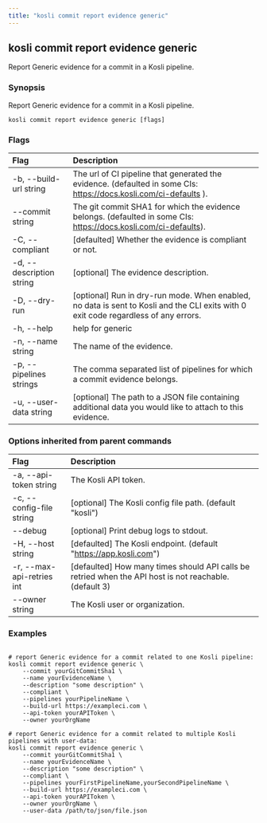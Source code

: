 ```yaml
---
title: "kosli commit report evidence generic"
---
```


## kosli commit report evidence generic

Report Generic evidence for a commit in a Kosli pipeline.

### Synopsis

Report Generic evidence for a commit in a Kosli pipeline.

```shell
kosli commit report evidence generic [flags]
```

### Flags
| Flag | Description |
| :--- | :--- |
|    -b, --build-url string  |  The url of CI pipeline that generated the evidence. (defaulted in some CIs: https://docs.kosli.com/ci-defaults ).  |
|        --commit string  |  The git commit SHA1 for which the evidence belongs. (defaulted in some CIs: https://docs.kosli.com/ci-defaults).  |
|    -C, --compliant  |  [defaulted] Whether the evidence is compliant or not.  |
|    -d, --description string  |  [optional] The evidence description.  |
|    -D, --dry-run  |  [optional] Run in dry-run mode. When enabled, no data is sent to Kosli and the CLI exits with 0 exit code regardless of any errors.  |
|    -h, --help  |  help for generic  |
|    -n, --name string  |  The name of the evidence.  |
|    -p, --pipelines strings  |  The comma separated list of pipelines for which a commit evidence belongs.  |
|    -u, --user-data string  |  [optional] The path to a JSON file containing additional data you would like to attach to this evidence.  |


### Options inherited from parent commands
| Flag | Description |
| :--- | :--- |
|    -a, --api-token string  |  The Kosli API token.  |
|    -c, --config-file string  |  [optional] The Kosli config file path. (default "kosli")  |
|        --debug  |  [optional] Print debug logs to stdout.  |
|    -H, --host string  |  [defaulted] The Kosli endpoint. (default "https://app.kosli.com")  |
|    -r, --max-api-retries int  |  [defaulted] How many times should API calls be retried when the API host is not reachable. (default 3)  |
|        --owner string  |  The Kosli user or organization.  |


### Examples

```shell

# report Generic evidence for a commit related to one Kosli pipeline:
kosli commit report evidence generic \
	--commit yourGitCommitSha1 \
	--name yourEvidenceName \
	--description "some description" \
	--compliant \
	--pipelines yourPipelineName \
	--build-url https://exampleci.com \
	--api-token yourAPIToken \
	--owner yourOrgName

# report Generic evidence for a commit related to multiple Kosli pipelines with user-data:
kosli commit report evidence generic \
	--commit yourGitCommitSha1 \
	--name yourEvidenceName \
	--description "some description" \
	--compliant \
	--pipelines yourFirstPipelineName,yourSecondPipelineName \
	--build-url https://exampleci.com \
	--api-token yourAPIToken \
	--owner yourOrgName \
	--user-data /path/to/json/file.json

```

